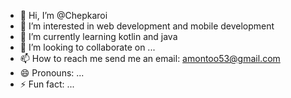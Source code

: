 - 👋 Hi, I’m @Chepkaroi
- 👀 I’m interested in web development and mobile development 
- 🌱 I’m currently learning kotlin and java
- 💞️ I’m looking to collaborate on ...
- 📫 How to reach me send me an email: amontoo53@gmail.com
- 😄 Pronouns: ...
- ⚡ Fun fact: ...

<!---
Chepkaroi/Chepkaroi is a ✨ special ✨ repository because its `README.md` (this file) appears on your GitHub profile.
You can click the Preview link to take a look at your changes.
--->

